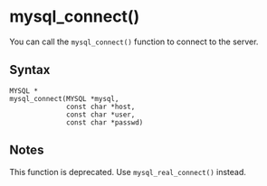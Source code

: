 mysql_connect() 
====================================

You can call the `mysql_connect()` function to connect to the server. 

Syntax 
---------------------------

```unknow
MYSQL *
mysql_connect(MYSQL *mysql,
              const char *host,
              const char *user,
              const char *passwd)
```



Notes 
--------------------------

This function is deprecated. Use `mysql_real_connect()` instead.
